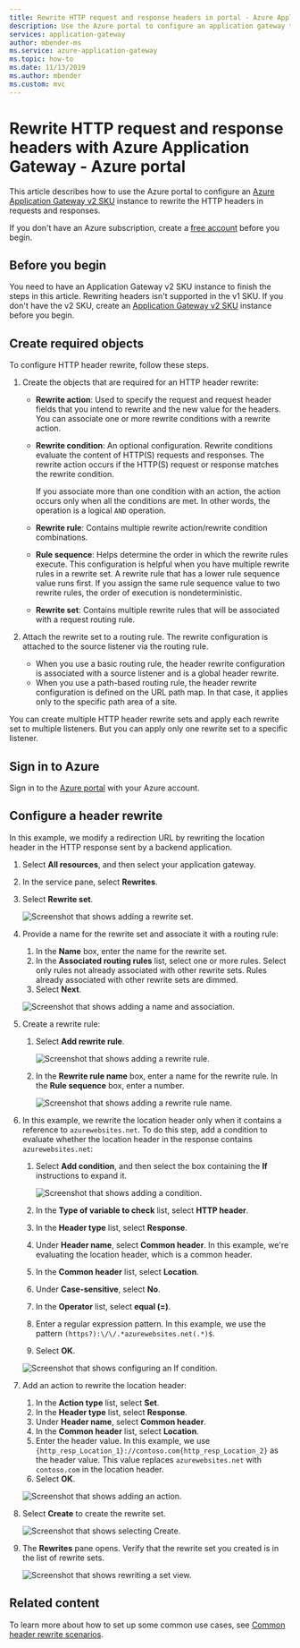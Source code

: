 ```yaml
---
title: Rewrite HTTP request and response headers in portal - Azure Application Gateway
description: Use the Azure portal to configure an application gateway to rewrite the HTTP headers in the requests and responses that pass through the gateway.
services: application-gateway
author: mbender-ms
ms.service: azure-application-gateway
ms.topic: how-to
ms.date: 11/13/2019
ms.author: mbender
ms.custom: mvc
---
```


# Rewrite HTTP request and response headers with Azure Application Gateway - Azure portal

This article describes how to use the Azure portal to configure an [Azure Application Gateway v2 SKU](./application-gateway-autoscaling-zone-redundant.md) instance to rewrite the HTTP headers in requests and responses.

If you don't have an Azure subscription, create a [free account](https://azure.microsoft.com/free/?WT.mc_id=A261C142F) before you begin.

## Before you begin

You need to have an Application Gateway v2 SKU instance to finish the steps in this article. Rewriting headers isn't supported in the v1 SKU. If you don't have the v2 SKU, create an [Application Gateway v2 SKU](./tutorial-autoscale-ps.md) instance before you begin.

## Create required objects

To configure HTTP header rewrite, follow these steps.

1. Create the objects that are required for an HTTP header rewrite:

   - **Rewrite action**: Used to specify the request and request header fields that you intend to rewrite and the new value for the headers. You can associate one or more rewrite conditions with a rewrite action.
   - **Rewrite condition**: An optional configuration. Rewrite conditions evaluate the content of HTTP(S) requests and responses. The rewrite action occurs if the HTTP(S) request or response matches the rewrite condition.

     If you associate more than one condition with an action, the action occurs only when all the conditions are met. In other words, the operation is a logical `AND` operation.

   - **Rewrite rule**: Contains multiple rewrite action/rewrite condition combinations.
   - **Rule sequence**: Helps determine the order in which the rewrite rules execute. This configuration is helpful when you have multiple rewrite rules in a rewrite set. A rewrite rule that has a lower rule sequence value runs first. If you assign the same rule sequence value to two rewrite rules, the order of execution is nondeterministic.
   - **Rewrite set**: Contains multiple rewrite rules that will be associated with a request routing rule.

1. Attach the rewrite set to a routing rule. The rewrite configuration is attached to the source listener via the routing rule.

   - When you use a basic routing rule, the header rewrite configuration is associated with a source listener and is a global header rewrite.
   - When you use a path-based routing rule, the header rewrite configuration is defined on the URL path map. In that case, it applies only to the specific path area of a site.

You can create multiple HTTP header rewrite sets and apply each rewrite set to multiple listeners. But you can apply only one rewrite set to a specific listener.

## Sign in to Azure

Sign in to the [Azure portal](https://portal.azure.com/) with your Azure account.

## Configure a header rewrite

In this example, we modify a redirection URL by rewriting the location header in the HTTP response sent by a backend application.

1. Select **All resources**, and then select your application gateway.

1. In the service pane, select **Rewrites**.

1. Select **Rewrite set**.

   ![Screenshot that shows adding a rewrite set.](media/rewrite-http-headers-portal/add-rewrite-set.png)

1. Provide a name for the rewrite set and associate it with a routing rule:

   1. In the **Name** box, enter the name for the rewrite set.
   1. In the **Associated routing rules** list, select one or more rules. Select only rules not already associated with other rewrite sets. Rules already associated with other rewrite sets are dimmed.
   1. Select **Next**.
   
     ![Screenshot that shows adding a name and association.](media/rewrite-http-headers-portal/name-and-association.png)

1. Create a rewrite rule:

   1. Select **Add rewrite rule**.

      ![Screenshot that shows adding a rewrite rule.](media/rewrite-http-headers-portal/add-rewrite-rule.png)

   1. In the **Rewrite rule name** box, enter a name for the rewrite rule. In the **Rule sequence** box, enter a number.

      ![Screenshot that shows adding a rewrite rule name.](media/rewrite-http-headers-portal/rule-name.png)

1. In this example, we rewrite the location header only when it contains a reference to `azurewebsites.net`. To do this step, add a condition to evaluate whether the location header in the response contains `azurewebsites.net`:

   1. Select **Add condition**, and then select the box containing the **If** instructions to expand it.

      ![Screenshot that shows adding a condition.](media/rewrite-http-headers-portal/add-condition.png)

   1. In the **Type of variable to check** list, select **HTTP header**.
   1. In the **Header type** list, select **Response**.
   1. Under **Header name**, select **Common header**. In this example, we're evaluating the location header, which is a common header.
   1. In the **Common header** list, select **Location**.
   1. Under **Case-sensitive**, select **No**.
   1. In the **Operator** list, select **equal (=)**.
   1. Enter a regular expression pattern. In this example, we use the pattern `(https?):\/\/.*azurewebsites.net(.*)$`.
   1. Select **OK**.

     ![Screenshot that shows configuring an If condition.](media/rewrite-http-headers-portal/condition.png)

1. Add an action to rewrite the location header:

   1. In the **Action type** list, select **Set**.
   1. In the **Header type** list, select **Response**.
   1. Under **Header name**, select **Common header**.
   1. In the **Common header** list, select **Location**.
   1. Enter the header value. In this example, we use `{http_resp_Location_1}://contoso.com{http_resp_Location_2}` as the header value. This value replaces `azurewebsites.net` with `contoso.com` in the location header.
   1. Select **OK**.

     ![Screenshot that shows adding an action.](media/rewrite-http-headers-portal/action.png)

1. Select **Create** to create the rewrite set.

   ![Screenshot that shows selecting Create.](media/rewrite-http-headers-portal/create.png)

1. The **Rewrites** pane opens. Verify that the rewrite set you created is in the list of rewrite sets.

   ![Screenshot that shows rewriting a set view.](media/rewrite-http-headers-portal/rewrite-set-list.png)

## Related content

To learn more about how to set up some common use cases, see [Common header rewrite scenarios](./rewrite-http-headers-url.md).